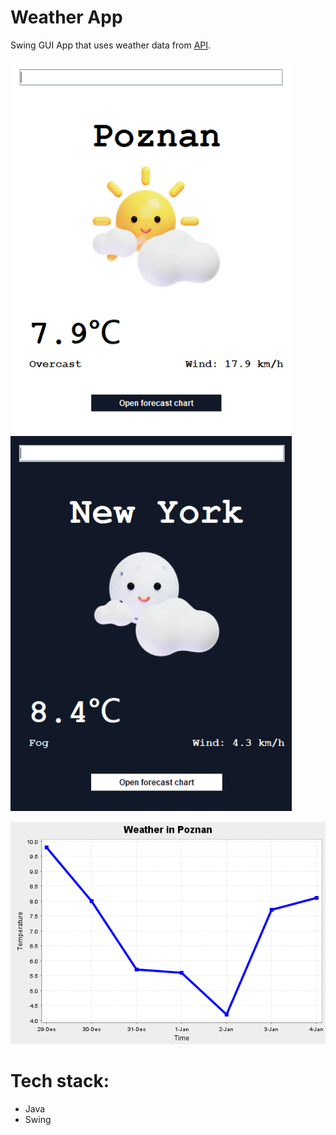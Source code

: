 # Weather App
Swing GUI App that uses weather data from [API](https://open-meteo.com/en/docs).

<p style="margin-right: 10px;">
  <img src="./poznan.png" width="450" height="600">
  <img src="./new_york.png" width="450" height="600">
</p>

<img src="./chart.png">



# Tech stack: 
- Java
- Swing
